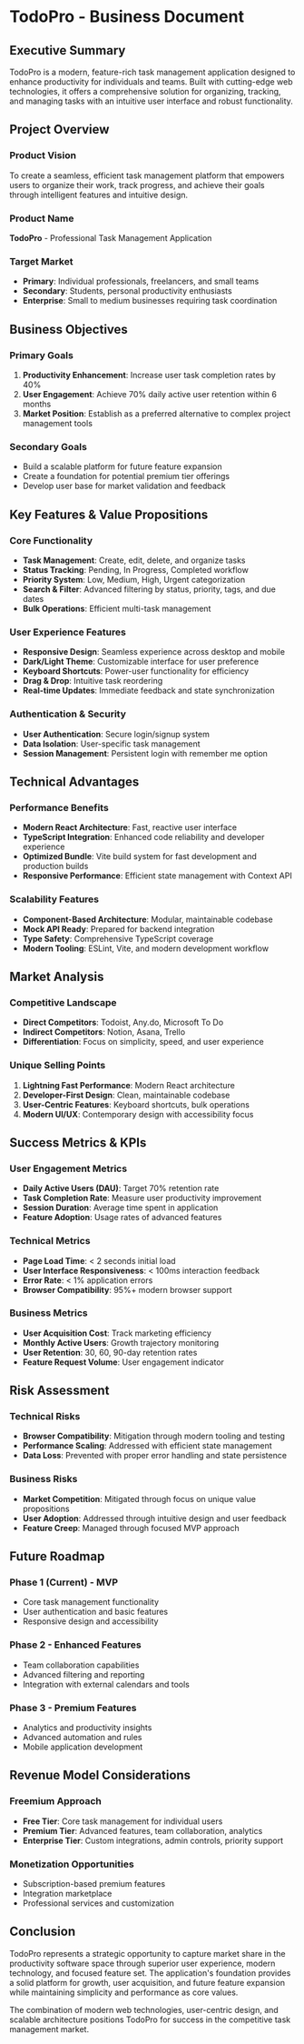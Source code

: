 # TodoPro - Business Document

## Executive Summary

TodoPro is a modern, feature-rich task management application designed to enhance productivity for individuals and teams. Built with cutting-edge web technologies, it offers a comprehensive solution for organizing, tracking, and managing tasks with an intuitive user interface and robust functionality.

## Project Overview

### Product Vision
To create a seamless, efficient task management platform that empowers users to organize their work, track progress, and achieve their goals through intelligent features and intuitive design.

### Product Name
**TodoPro** - Professional Task Management Application

### Target Market
- **Primary**: Individual professionals, freelancers, and small teams
- **Secondary**: Students, personal productivity enthusiasts
- **Enterprise**: Small to medium businesses requiring task coordination

## Business Objectives

### Primary Goals
1. **Productivity Enhancement**: Increase user task completion rates by 40%
2. **User Engagement**: Achieve 70% daily active user retention within 6 months
3. **Market Position**: Establish as a preferred alternative to complex project management tools

### Secondary Goals
- Build a scalable platform for future feature expansion
- Create a foundation for potential premium tier offerings
- Develop user base for market validation and feedback

## Key Features & Value Propositions

### Core Functionality
- **Task Management**: Create, edit, delete, and organize tasks
- **Status Tracking**: Pending, In Progress, Completed workflow
- **Priority System**: Low, Medium, High, Urgent categorization
- **Search & Filter**: Advanced filtering by status, priority, tags, and due dates
- **Bulk Operations**: Efficient multi-task management

### User Experience Features
- **Responsive Design**: Seamless experience across desktop and mobile
- **Dark/Light Theme**: Customizable interface for user preference
- **Keyboard Shortcuts**: Power-user functionality for efficiency
- **Drag & Drop**: Intuitive task reordering
- **Real-time Updates**: Immediate feedback and state synchronization

### Authentication & Security
- **User Authentication**: Secure login/signup system
- **Data Isolation**: User-specific task management
- **Session Management**: Persistent login with remember me option

## Technical Advantages

### Performance Benefits
- **Modern React Architecture**: Fast, reactive user interface
- **TypeScript Integration**: Enhanced code reliability and developer experience
- **Optimized Bundle**: Vite build system for fast development and production builds
- **Responsive Performance**: Efficient state management with Context API

### Scalability Features
- **Component-Based Architecture**: Modular, maintainable codebase
- **Mock API Ready**: Prepared for backend integration
- **Type Safety**: Comprehensive TypeScript coverage
- **Modern Tooling**: ESLint, Vite, and modern development workflow

## Market Analysis

### Competitive Landscape
- **Direct Competitors**: Todoist, Any.do, Microsoft To Do
- **Indirect Competitors**: Notion, Asana, Trello
- **Differentiation**: Focus on simplicity, speed, and user experience

### Unique Selling Points
1. **Lightning Fast Performance**: Modern React architecture
2. **Developer-First Design**: Clean, maintainable codebase
3. **User-Centric Features**: Keyboard shortcuts, bulk operations
4. **Modern UI/UX**: Contemporary design with accessibility focus

## Success Metrics & KPIs

### User Engagement Metrics
- **Daily Active Users (DAU)**: Target 70% retention rate
- **Task Completion Rate**: Measure user productivity improvement
- **Session Duration**: Average time spent in application
- **Feature Adoption**: Usage rates of advanced features

### Technical Metrics
- **Page Load Time**: < 2 seconds initial load
- **User Interface Responsiveness**: < 100ms interaction feedback
- **Error Rate**: < 1% application errors
- **Browser Compatibility**: 95%+ modern browser support

### Business Metrics
- **User Acquisition Cost**: Track marketing efficiency
- **Monthly Active Users**: Growth trajectory monitoring
- **User Retention**: 30, 60, 90-day retention rates
- **Feature Request Volume**: User engagement indicator

## Risk Assessment

### Technical Risks
- **Browser Compatibility**: Mitigation through modern tooling and testing
- **Performance Scaling**: Addressed with efficient state management
- **Data Loss**: Prevented with proper error handling and state persistence

### Business Risks
- **Market Competition**: Mitigated through focus on unique value propositions
- **User Adoption**: Addressed through intuitive design and user feedback
- **Feature Creep**: Managed through focused MVP approach

## Future Roadmap

### Phase 1 (Current) - MVP
- Core task management functionality
- User authentication and basic features
- Responsive design and accessibility

### Phase 2 - Enhanced Features
- Team collaboration capabilities
- Advanced filtering and reporting
- Integration with external calendars and tools

### Phase 3 - Premium Features
- Analytics and productivity insights
- Advanced automation and rules
- Mobile application development

## Revenue Model Considerations

### Freemium Approach
- **Free Tier**: Core task management for individual users
- **Premium Tier**: Advanced features, team collaboration, analytics
- **Enterprise Tier**: Custom integrations, admin controls, priority support

### Monetization Opportunities
- Subscription-based premium features
- Integration marketplace
- Professional services and customization

## Conclusion

TodoPro represents a strategic opportunity to capture market share in the productivity software space through superior user experience, modern technology, and focused feature set. The application's foundation provides a solid platform for growth, user acquisition, and future feature expansion while maintaining simplicity and performance as core values.

The combination of modern web technologies, user-centric design, and scalable architecture positions TodoPro for success in the competitive task management market.